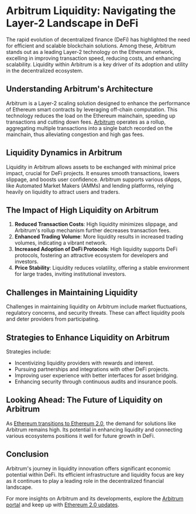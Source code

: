 # Arbitrum Liquidity: Navigating the Layer-2 Landscape in DeFi

The rapid evolution of decentralized finance (DeFi) has highlighted the need for efficient and scalable blockchain solutions. Among these, Arbitrum stands out as a leading Layer-2 technology on the Ethereum network, excelling in improving transaction speed, reducing costs, and enhancing scalability. Liquidity within Arbitrum is a key driver of its adoption and utility in the decentralized ecosystem.

## Understanding Arbitrum's Architecture

Arbitrum is a Layer-2 scaling solution designed to enhance the performance of Ethereum smart contracts by leveraging off-chain computation. This technology reduces the load on the Ethereum mainchain, speeding up transactions and cutting down fees. [Arbitrum](https://offchainlabs.com/) operates as a rollup, aggregating multiple transactions into a single batch recorded on the mainchain, thus alleviating congestion and high gas fees.

## Liquidity Dynamics in Arbitrum

Liquidity in Arbitrum allows assets to be exchanged with minimal price impact, crucial for DeFi projects. It ensures smooth transactions, lowers slippage, and boosts user confidence. Arbitrum supports various dApps, like Automated Market Makers (AMMs) and lending platforms, relying heavily on liquidity to attract users and traders.

## The Impact of High Liquidity on Arbitrum

1. **Reduced Transaction Costs**: High liquidity minimizes slippage, and Arbitrum's rollup mechanism further decreases transaction fees.
2. **Enhanced Trading Volume**: More liquidity results in increased trading volumes, indicating a vibrant network.
3. **Increased Adoption of DeFi Protocols**: High liquidity supports DeFi protocols, fostering an attractive ecosystem for developers and investors.
4. **Price Stability**: Liquidity reduces volatility, offering a stable environment for large trades, inviting institutional investors.

## Challenges in Maintaining Liquidity

Challenges in maintaining liquidity on Arbitrum include market fluctuations, regulatory concerns, and security threats. These can affect liquidity pools and deter providers from participating.

## Strategies to Enhance Liquidity on Arbitrum

Strategies include:

- Incentivizing liquidity providers with rewards and interest.
- Pursuing partnerships and integrations with other DeFi projects.
- Improving user experience with better interfaces for asset bridging.
- Enhancing security through continuous audits and insurance pools.

## Looking Ahead: The Future of Liquidity on Arbitrum

As [Ethereum transitions to Ethereum 2.0](https://ethereum.org/en/eth2/), the demand for solutions like Arbitrum remains high. Its potential in enhancing liquidity and connecting various ecosystems positions it well for future growth in DeFi.

## Conclusion

Arbitrum's journey in liquidity innovation offers significant economic potential within DeFi. Its efficient infrastructure and liquidity focus are key as it continues to play a leading role in the decentralized financial landscape.

For more insights on Arbitrum and its developments, explore the [Arbitrum portal](https://offchainlabs.com/) and keep up with [Ethereum 2.0 updates](https://ethereum.org/en/eth2/).